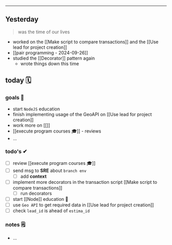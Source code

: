 
---

## Yesterday
> was the time of our lives

- worked on the [[Make script to compare transactions]] and the [[Use lead for project creation]]
- [[pair programming - 2024-09-26]]
- studied the [[Decorator]] pattern again
	- wrote things down this time

## today 🗓

### goals 🏴
- start `NodeJS` education
- finish implementing usage of the GeoAPI on [[Use lead for project creation]]
- work more on [[]]
- [[execute program courses 🎓]] - reviews
- ...

### todo's ✔
- [ ] review [[execute program courses 🎓]]
- [ ] send msg to **SRE** about `branch env`
	- [ ] add **context**
- [ ] implement more decorators in the transaction script [[Make script to compare transactions]]
	- [ ] run decorators
- [ ] start [[Node]] education 🎒
- [ ] use `Geo API` to get required data in [[Use lead for project creation]]
- [ ]  check `lead_id` is ahead of `estima_id`

### notes 🗒
- ...
